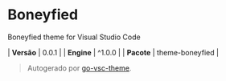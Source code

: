 # Boneyfied

Boneyfied theme for Visual Studio Code

| **Versão** | 0.0.1 |
| **Engine** | ^1.0.0 |
| **Pacote** | theme-boneyfied |

> Autogerado por [go-vsc-theme](https://github.com/natalbu/go-vsc-theme).

